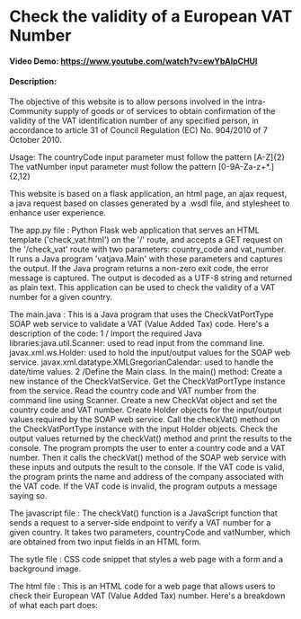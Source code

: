 # Check the validity of a European VAT Number
#### Video Demo:  https://www.youtube.com/watch?v=ewYbAlpCHUI
#### Description:
The objective of this website is to allow persons involved in the intra-Community supply of goods or of services to obtain confirmation of the validity of the VAT identification number of any specified person, in accordance to article 31 of Council Regulation (EC) No. 904/2010 of 7 October 2010. 

 Usage: The countryCode input parameter must follow the pattern [A-Z]{2} The vatNumber input parameter must follow the pattern [0-9A-Za-z\+\*\.]{2,12}

This website is based on a flask application, an html page, an ajax request, a java request based on classes generated by a .wsdl file, and stylesheet to enhance user experience. 

The app.py file : Python Flask web application that serves an HTML template ('check_vat.html') on the '/' route, and accepts a GET request on the '/check_vat' route with two parameters: country_code and vat_number. It runs a Java program 'vatjava.Main' with these parameters and captures the output. If the Java program returns a non-zero exit code, the error message is captured. The output is decoded as a UTF-8 string and returned as plain text. This application can be used to check the validity of a VAT number for a given country.

The main.java : This is a Java program that uses the CheckVatPortType SOAP web service to validate a VAT (Value Added Tax) code. Here's a description of the code: 
1 / Import the required Java libraries:java.util.Scanner: 
used to read input from the command line. 
javax.xml.ws.Holder: used to hold the input/output values for the SOAP web service. 
javax.xml.datatype.XMLGregorianCalendar: used to handle the date/time values. 
2 /Define the Main class.
In the main() method:
Create a new instance of the CheckVatService.
Get the CheckVatPortType instance from the service.
Read the country code and VAT number from the command line using Scanner.
Create a new CheckVat object and set the country code and VAT number.
Create Holder objects for the input/output values required by the SOAP web service.
Call the checkVat() method on the CheckVatPortType instance with the input Holder objects.
Check the output values returned by the checkVat() method and print the results to the console.
The program prompts the user to enter a country code and a VAT number. Then it calls the checkVat() method of the SOAP web service with these inputs and outputs the result to the console. If the VAT code is valid, the program prints the name and address of the company associated with the VAT code. If the VAT code is invalid, the program outputs a message saying so.

The javascript file : The checkVat() function is a JavaScript function that sends a request to a server-side endpoint to verify a VAT number for a given country. It takes two parameters, countryCode and vatNumber, which are obtained from two input fields in an HTML form.

The sytle file : CSS code snippet that styles a web page with a form and a background image. 

The html file : This is an HTML code for a web page that allows users to check their European VAT (Value Added Tax) number. Here's a breakdown of what each part does:

